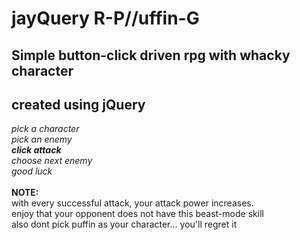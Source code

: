 # jayQuery R-P//uffin-G
## Simple button-click driven rpg with whacky character<br>
## created using jQuery
*pick a character*<br>
*pick an enemy*<br>
***click attack***<br>
*choose next enemy*<br>
*good luck*<br><br>
**NOTE:**<br> 
with every successful attack, your attack power increases.<br>
enjoy that your opponent does not have this beast-mode skill<br>
also dont pick puffin as your character... you'll regret it<br>

